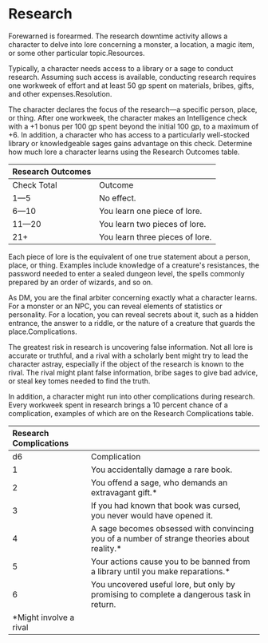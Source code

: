 # Research



 

Forewarned is forearmed. The research downtime activity allows a character to delve into lore concerning a monster, a location, a magic item, or some other particular topic.Resources. 

Typically, a character needs access to a library or a sage to conduct research. Assuming such access is available, conducting research requires one workweek of effort and at least 50 gp spent on materials, bribes, gifts, and other expenses.Resolution. 

The character declares the focus of the research—a specific person, place, or thing. After one workweek, the character makes an Intelligence check with a +1 bonus per 100 gp spent beyond the initial 100 gp, to a maximum of +6. In addition, a character who has access to a particularly well-stocked library or knowledgeable sages gains advantage on this check. Determine how much lore a character learns using the Research Outcomes table.

| Research Outcomes |  |
| :--- | :--- |
| Check Total | Outcome |
| 1—5 | No effect. |
| 6—10 | You learn one piece of lore. |
| 11—20 | You learn two pieces of lore. |
| 21+ | You learn three pieces of lore. |

Each piece of lore is the equivalent of one true statement about a person, place, or thing. Examples include knowledge of a creature's resistances, the password needed to enter a sealed dungeon level, the spells commonly prepared by an order of wizards, and so on.

As DM, you are the final arbiter concerning exactly what a character learns. For a monster or an NPC, you can reveal elements of statistics or personality. For a location, you can reveal secrets about it, such as a hidden entrance, the answer to a riddle, or the nature of a creature that guards the place.Complications. 

The greatest risk in research is uncovering false information. Not all lore is accurate or truthful, and a rival with a scholarly bent might try to lead the character astray, especially if the object of the research is known to the rival. The rival might plant false information, bribe sages to give bad advice, or steal key tomes needed to find the truth.

In addition, a character might run into other complications during research. Every workweek spent in research brings a 10 percent chance of a complication, examples of which are on the Research Complications table.

| Research Complications |  |
| :--- | :--- |
| d6 | Complication |
| 1 | You accidentally damage a rare book. |
| 2 | You offend a sage, who demands an extravagant gift.\* |
| 3 | If you had known that book was cursed, you never would have opened it. |
| 4 | A sage becomes obsessed with convincing you of a number of strange theories about reality.\* |
| 5 | Your actions cause you to be banned from a library until you make reparations.\* |
| 6 | You uncovered useful lore, but only by promising to complete a dangerous task in return. |
| \*Might involve a rival |  |

